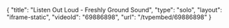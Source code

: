{
    "title": "Listen Out Loud - Freshly Ground Sound",
    "type": "solo",
    "layout": "iframe-static",
    "videoId": "69886898",
    "url": "\/tvpembed\/69886898"
}